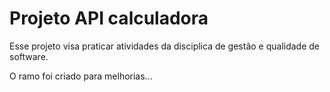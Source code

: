 # Projeto API calculadora 

Esse projeto visa praticar atividades da disciplica de gestão e qualidade de software. 

O ramo foi criado para melhorias...
